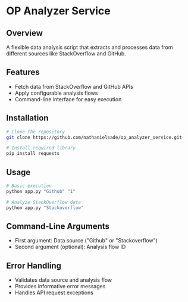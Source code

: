 # OP Analyzer Service

## Overview
A flexible data analysis script that extracts and processes data from different sources like StackOverflow and GitHub.

## Features
- Fetch data from StackOverflow and GitHub APIs
- Apply configurable analysis flows
- Command-line interface for easy execution


## Installation
```bash
# Clone the repository
git clone https://github.com/nathanielsade/op_analyzer_service.git

# Install required library
pip install requests
```

## Usage
```bash
# Basic execution
python app.py "Github" "1"

# Analyze StackOverflow data
python app.py "Stackoverflow"
```

## Command-Line Arguments
- First argument: Data source ("Github" or "Stackoverflow")
- Second argument (optional): Analysis flow ID

## Error Handling
- Validates data source and analysis flow
- Provides informative error messages
- Handles API request exceptions
